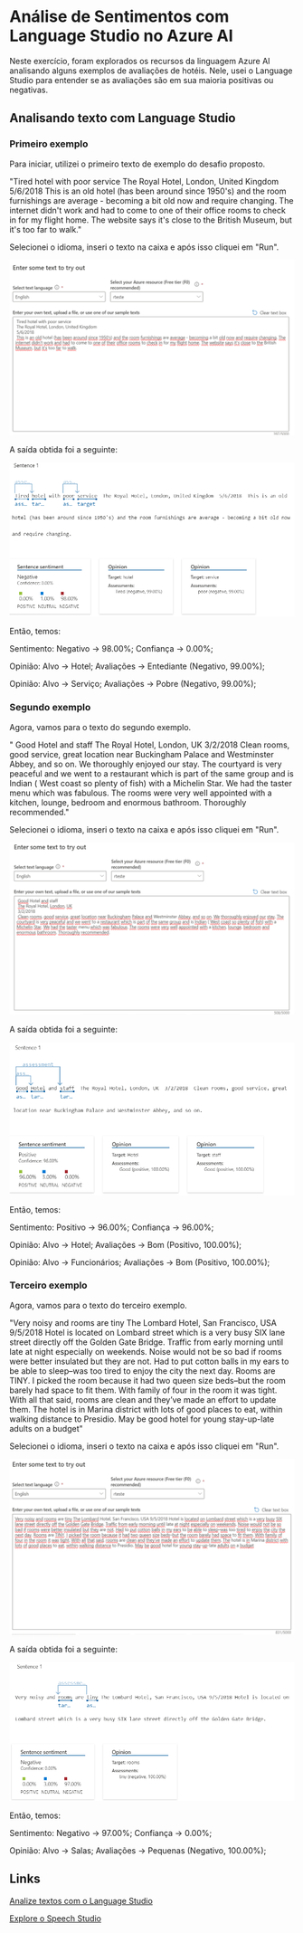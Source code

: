 # Análise de Sentimentos com Language Studio no Azure AI

Neste exercício, foram explorados os recursos da linguagem Azure AI analisando alguns exemplos de avaliações de hotéis. Nele, usei o Language Studio para entender se as avaliações são em sua maioria positivas ou negativas.

## Analisando texto com Language Studio

### Primeiro exemplo

Para iniciar, utilizei o primeiro texto de exemplo do desafio proposto.

 "Tired hotel with poor service
 The Royal Hotel, London, United Kingdom
 5/6/2018
 This is an old hotel (has been around since 1950's) and the room furnishings are average - becoming a bit old now and require changing. The internet didn't work and had to come to one of their office rooms to check in for my flight home. The website says it's close to the British Museum, but it's too far to walk."

Selecionei o idioma, inseri o texto na caixa e após isso cliquei em "Run".

 ![](/content/content-01.png)

 A saída obtida foi a seguinte: 

 ![](/output/s1.1.png)

Então, temos:

 Sentimento:
 Negativo -> 98.00%; Confiança -> 0.00%;

 Opinião:
 Alvo -> Hotel; Avaliações -> Entediante (Negativo, 99.00%);

Opinião:
 Alvo -> Serviço; Avaliações -> Pobre (Negativo, 99.00%);

### Segundo exemplo

Agora, vamos para o texto do segundo exemplo.

" Good Hotel and staff
 The Royal Hotel, London, UK
 3/2/2018
 Clean rooms, good service, great location near Buckingham Palace and Westminster Abbey, and so on. We thoroughly enjoyed our stay. The courtyard is very peaceful and we went to a restaurant which is part of the same group and is Indian ( West coast so plenty of fish) with a Michelin Star. We had the taster menu which was fabulous. The rooms were very well appointed with a kitchen, lounge, bedroom and enormous bathroom. Thoroughly recommended."

 Selecionei o idioma, inseri o texto na caixa e após isso cliquei em "Run".

 ![](/content/content-02.png)

 A saída obtida foi a seguinte:

 ![](/output/s2.1.png)

 Então, temos:

Sentimento: Positivo -> 96.00%; Confiança -> 96.00%;

Opinião: Alvo -> Hotel; Avaliações -> Bom (Positivo, 100.00%);

Opinião: Alvo -> Funcionários; Avaliações -> Bom (Positivo, 100.00%);

### Terceiro exemplo

Agora, vamos para o texto do terceiro exemplo.

"Very noisy and rooms are tiny The Lombard Hotel, San Francisco, USA 9/5/2018 Hotel is located on Lombard street which is a very busy SIX lane street directly off the Golden Gate Bridge. Traffic from early morning until late at night especially on weekends. Noise would not be so bad if rooms were better insulated but they are not. Had to put cotton balls in my ears to be able to sleep–was too tired to enjoy the city the next day. Rooms are TINY. I picked the room because it had two queen size beds–but the room barely had space to fit them. With family of four in the room it was tight. With all that said, rooms are clean and they’ve made an effort to update them. The hotel is in Marina district with lots of good places to eat, within walking distance to Presidio. May be good hotel for young stay-up-late adults on a budget"

Selecionei o idioma, inseri o texto na caixa e após isso cliquei em "Run".

![](/content/content-03.png)

A saída obtida foi a seguinte:

![](/output/s3.1.png)

Então, temos:

Sentimento: Negativo -> 97.00%; Confiança -> 0.00%;

Opinião: Alvo -> Salas; Avaliações -> Pequenas (Negativo, 100.00%);

## Links

[Analize textos com o Language Studio](https://microsoftlearning.github.io/mslearn-ai-fundamentals/Instructions/Labs/06-text-analysis.html)

[Explore o Speech Studio](https://microsoftlearning.github.io/mslearn-ai-fundamentals/Instructions/Labs/09-speech.html)